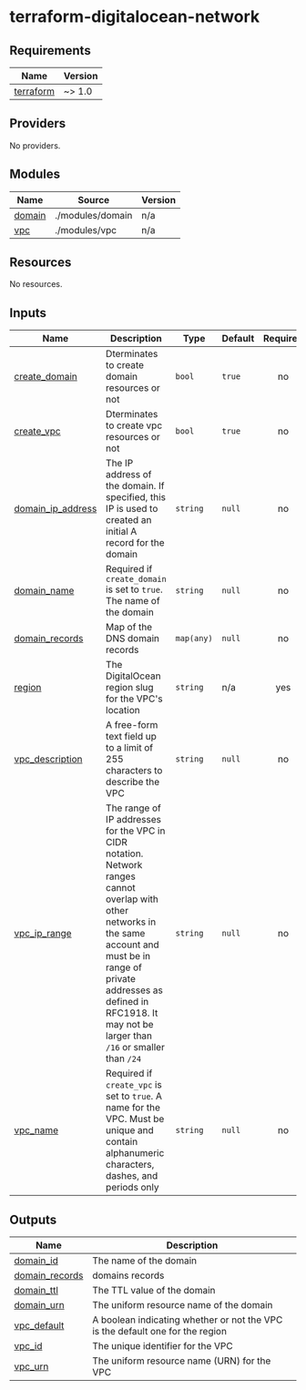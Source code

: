 # terraform-digitalocean-network

<!-- BEGINNING OF PRE-COMMIT-TERRAFORM DOCS HOOK -->
## Requirements

| Name | Version |
|------|---------|
| <a name="requirement_terraform"></a> [terraform](#requirement\_terraform) | ~> 1.0 |

## Providers

No providers.

## Modules

| Name | Source | Version |
|------|--------|---------|
| <a name="module_domain"></a> [domain](#module\_domain) | ./modules/domain | n/a |
| <a name="module_vpc"></a> [vpc](#module\_vpc) | ./modules/vpc | n/a |

## Resources

No resources.

## Inputs

| Name | Description | Type | Default | Required |
|------|-------------|------|---------|:--------:|
| <a name="input_create_domain"></a> [create\_domain](#input\_create\_domain) | Dterminates to create domain resources or not | `bool` | `true` | no |
| <a name="input_create_vpc"></a> [create\_vpc](#input\_create\_vpc) | Dterminates to create vpc resources or not | `bool` | `true` | no |
| <a name="input_domain_ip_address"></a> [domain\_ip\_address](#input\_domain\_ip\_address) | The IP address of the domain. If specified, this IP is used to created an initial A record for the domain | `string` | `null` | no |
| <a name="input_domain_name"></a> [domain\_name](#input\_domain\_name) | Required if `create_domain` is set to `true`. The name of the domain | `string` | `null` | no |
| <a name="input_domain_records"></a> [domain\_records](#input\_domain\_records) | Map of the DNS domain records | `map(any)` | `null` | no |
| <a name="input_region"></a> [region](#input\_region) | The DigitalOcean region slug for the VPC's location | `string` | n/a | yes |
| <a name="input_vpc_description"></a> [vpc\_description](#input\_vpc\_description) | A free-form text field up to a limit of 255 characters to describe the VPC | `string` | `null` | no |
| <a name="input_vpc_ip_range"></a> [vpc\_ip\_range](#input\_vpc\_ip\_range) | The range of IP addresses for the VPC in CIDR notation. Network ranges cannot overlap with other networks in the same account and must be in range of private addresses as defined in RFC1918. It may not be larger than `/16` or smaller than `/24` | `string` | `null` | no |
| <a name="input_vpc_name"></a> [vpc\_name](#input\_vpc\_name) | Required if `create_vpc` is set to `true`. A name for the VPC. Must be unique and contain alphanumeric characters, dashes, and periods only | `string` | `null` | no |

## Outputs

| Name | Description |
|------|-------------|
| <a name="output_domain_id"></a> [domain\_id](#output\_domain\_id) | The name of the domain |
| <a name="output_domain_records"></a> [domain\_records](#output\_domain\_records) | domains records |
| <a name="output_domain_ttl"></a> [domain\_ttl](#output\_domain\_ttl) | The TTL value of the domain |
| <a name="output_domain_urn"></a> [domain\_urn](#output\_domain\_urn) | The uniform resource name of the domain |
| <a name="output_vpc_default"></a> [vpc\_default](#output\_vpc\_default) | A boolean indicating whether or not the VPC is the default one for the region |
| <a name="output_vpc_id"></a> [vpc\_id](#output\_vpc\_id) | The unique identifier for the VPC |
| <a name="output_vpc_urn"></a> [vpc\_urn](#output\_vpc\_urn) | The uniform resource name (URN) for the VPC |
<!-- END OF PRE-COMMIT-TERRAFORM DOCS HOOK -->